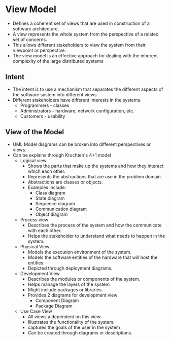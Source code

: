 # View Model

- Defines a coherent set of views that are used in construction of a software architecture.
- A view represents the whole system from the perspective of a related set of concerns.
- This allows different stakeholders to view the system from their viewpoint or perspective.
- The view model is an effective approach for dealing with the inherent complexity of the large distributed systems

## Intent

- The intent is to use a mechanism that separates the different aspects of the software system into different views.
- Different stakeholders have different interests in the systems.
    - Programmers - classes
    - Administrators - hardware, network configuration, etc.
    - Customers - usability

## View of the Model

- UML Model diagrams can be broken into different perspectives or views.
- Can be explains through Kruchten's 4+1 model
    - Logical view
        - Shows the parts that make up the systems and how they interact which each other.
        - Represents the abstractions that are use in the problem domain.
        - Abstractions are classes or objects.
        - Examples include: 
            - Class diagram 
            - State diagram
            - Sequence diagram
            - Communication diagram
            - Object diagram
    - Process view
        - Describes the process of the system and how the communicate with each other.
        - Helps the stakeholder to understand what needs to happen in the system.
    - Physical View
        - Models the execution environment of the system.
        - Models the software entities of the hardware that will host the entities.
        - Depicted through deployment diagrams.
    - Development View
        - Describes the modules or components of the system.
        - Helps manage the layers of the system.
        - Might include packages or libraries. 
        - Provides 2 diagrams for development view
            - Component Diagram
            - Package Diagram
    - Use Case View
        - All views a dependent on this view.
        - Illustrates the functionality of the system.
        - captures the goals of the user in the system
        - Can be created through diagrams or descriptions.
